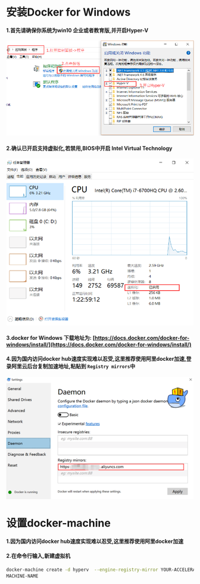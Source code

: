 # 安装Docker for Windows

#### 1.首先请确保你系统为win10 企业或者教育版,并开启Hyper-V
![](/assets/QQ图片20170228103513.png)

#### 2.确认已开启支持虚拟化,若禁用,BIOS中开启 Intel Virtual Technology
![](/assets/QQ图片20170228103946.png)

#### 3.docker for Windows 下载地址为: [https://docs.docker.com/docker-for-windows/install/](https://docs.docker.com/docker-for-windows/install/)

#### 4.因为国内访问docker hub速度实现难以忍受,这里推荐使用阿里docker加速,登录阿里云后台复制加速地址,粘贴到 `Registry mirrors`中
![](/assets/TIM截图20170411115427.png)


# 设置docker-machine

#### 1.因为国内访问docker hub速度实现难以忍受,这里推荐使用阿里docker加速

#### 2.在命令行输入,新建虚拟机
```bash
docker-machine create -d hyperv  --engine-registry-mirror YOUR-ACCELERATED-ADDRESS
MACHINE-NAME
```